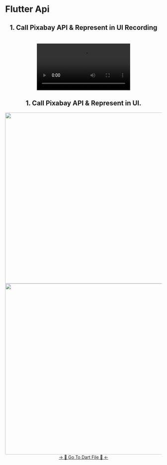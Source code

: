 # Flutter Api

<h2 align="center">1. Call Pixabay API & Represent in UI Recording </h2>

<h1 align="left"></h1>
<div align="center">
 <video src="https://github.com/user-attachments/assets/26fbc1e8-8a95-4fb1-8896-3a3267c7cdd1" type="video/mp4"> 
</video>
</div>

<h2 align="center">1. Call Pixabay API & Represent in UI. </h2>

<div align="center">
  <img height="550"  src="https://github.com/user-attachments/assets/a97a1a52-0d8d-4cca-bfa2-79d1f56dfe25" />
  <img height="550"  src="https://github.com/user-attachments/assets/3c1794d1-6804-4ed1-a5a6-b84654f27ab5" />
</div>
<div align="center">
<a href="https://github.com/HirenCodeMaster11/Flutter_Api/blob/master/lib/Screens/Pixabay/View/pixabay.dart">-> 📂 Go To Dart File 📂 <-</a>
</div>
